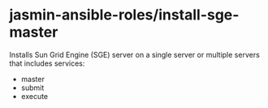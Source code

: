 # jasmin-ansible-roles/install-sge-master

Installs Sun Grid Engine (SGE) server on a single server or multiple servers that includes services:
 - master 
 - submit 
 - execute
